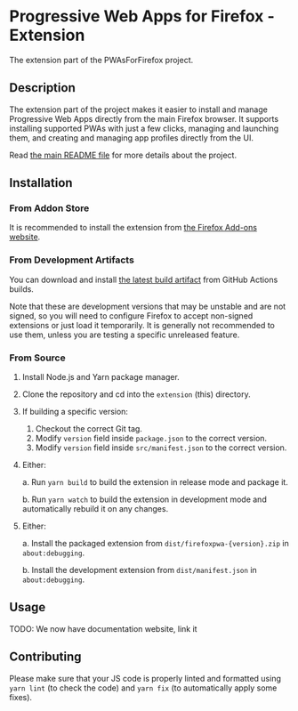 Progressive Web Apps for Firefox - Extension
============================================

The extension part of the PWAsForFirefox project.

## Description

The extension part of the project makes it easier to install and manage Progressive Web Apps directly from the main Firefox browser. It supports installing supported PWAs with just a few clicks, managing and launching them, and creating and managing app profiles directly from the UI.

Read [the main README file](../README.md) for more details about the project.

## Installation

### From Addon Store

It is recommended to install the extension from [the Firefox Add-ons website](https://addons.mozilla.org/firefox/addon/pwas-for-firefox/).

### From Development Artifacts

You can download and install [the latest build artifact](https://github.com/filips123/PWAsForFirefox/actions/workflows/extension.yaml) from GitHub Actions builds.

Note that these are development versions that may be unstable and are not signed, so you will need to configure Firefox to accept non-signed extensions or just load it temporarily. It is generally not recommended to use them, unless you are testing a specific unreleased feature.

### From Source

1. Install Node.js and Yarn package manager.

2. Clone the repository and cd into the `extension` (this) directory.

3. If building a specific version:
    1. Checkout the correct Git tag.
    2. Modify `version` field inside `package.json` to the correct version.
    3. Modify `version` field inside `src/manifest.json` to the correct version.

4. Either:

   a. Run `yarn build` to build the extension in release mode and package it.

   b. Run `yarn watch` to build the extension in development mode and automatically rebuild it on any changes.

5. Either:

   a. Install the packaged extension from `dist/firefoxpwa-{version}.zip` in `about:debugging`.

   b. Install the development extension from `dist/manifest.json` in `about:debugging`.

## Usage

TODO: We now have documentation website, link it

## Contributing

Please make sure that your JS code is properly linted and formatted using `yarn lint` (to check the code) and `yarn fix` (to automatically apply some fixes).
